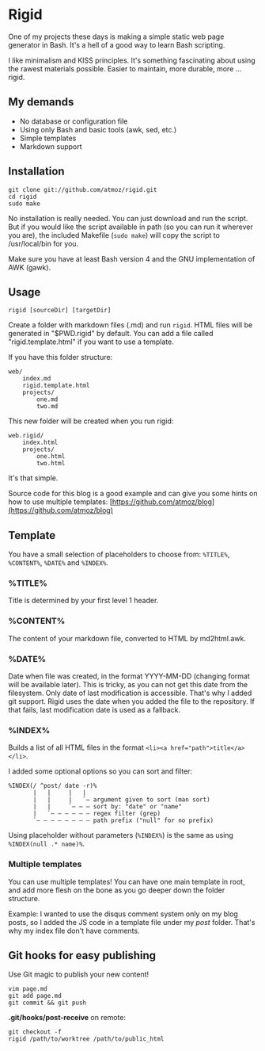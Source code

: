 # Rigid

One of my projects these days is making a simple static web page generator in Bash.
It's a hell of a good way to learn Bash scripting.

I like minimalism and KISS principles. It's something fascinating about using
the rawest materials possible. Easier to maintain, more durable, more ... rigid.

## My demands

* No database or configuration file
* Using only Bash and basic tools (awk, sed, etc.)
* Simple templates
* Markdown support

## Installation

    git clone git://github.com/atmoz/rigid.git
    cd rigid
    sudo make

No installation is really needed. You can just download and run the script. But if
you would like the script available in path (so you can run it wherever you
are), the included Makefile (`sudo make`) will copy the script to /usr/local/bin for you.

Make sure you have at least Bash version 4 and the GNU implementation of AWK (gawk).

## Usage

    rigid [sourceDir] [targetDir]

Create a folder with markdown files (.md) and run `rigid`. HTML files will be
generated in "$PWD.rigid" by default. You can add a file called 
"rigid.template.html" if you want to use a template.

If you have this folder structure:

    web/
        index.md
        rigid.template.html
        projects/
            one.md
            two.md

This new folder will be created when you run rigid:

    web.rigid/
        index.html
        projects/
            one.html
            two.html

It's that simple.

Source code for this blog is a good example and can give you some hints on how
to use multiple templates:
[https://github.com/atmoz/blog](https://github.com/atmoz/blog)

## Template

You have a small selection of placeholders to choose from: `%TITLE%`, `%CONTENT%`,
`%DATE%` and `%INDEX%`.

### %TITLE%

Title is determined by your first level 1 header.

### %CONTENT%

The content of your markdown file, converted to HTML by md2html.awk.

### %DATE%

Date when file was created, in the format YYYY-MM-DD (changing format will be available later).
This is tricky, as you can not get this date from the filesystem. Only date of last 
modification is accessible. That's why I added git support. Rigid uses the date when
you added the file to the repository. If that fails, last modification date is 
used as a fallback.

### %INDEX%

Builds a list of all HTML files in the format `<li><a href="path">title</a></li>`.

I added some optional options so you can sort and filter:

    %INDEX(/ ^post/ date -r)%
           |   |     |   |
           |   |     |   `– argument given to sort (man sort)
           |   |     `– – – sort by: "date" or "name"
           |   `– – – – – – regex filter (grep)
           `– – – – – – – – path prefix ("null" for no prefix)

Using placeholder without parameters (`%INDEX%`) is the same as using
`%INDEX(null .* name)%`.

### Multiple templates

You can use multiple templates! You can have one main template in root, and add
more flesh on the bone as you go deeper down the folder structure.

Example: I wanted to use the disqus comment system only on my blog posts, so I added the
JS code in a template file under my *post* folder. That's why my index file
don't have comments.

## Git hooks for easy publishing

Use Git magic to publish your new content!

    vim page.md
    git add page.md
    git commit && git push

**.git/hooks/post-receive** on remote:

    git checkout -f
    rigid /path/to/worktree /path/to/public_html

